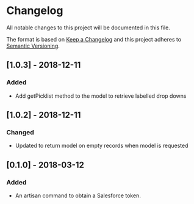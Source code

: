# Changelog
All notable changes to this project will be documented in this file.

The format is based on [Keep a Changelog](http://keepachangelog.com/en/1.0.0/)
and this project adheres to [Semantic Versioning](http://semver.org/spec/v2.0.0.html).

## [1.0.3] - 2018-12-11

### Added
- Add getPicklist method to the model to retrieve labelled drop downs

## [1.0.2] - 2018-12-11 

### Changed
- Updated to return model on empty records when model is requested

## [0.1.0] - 2018-03-12

### Added
- An artisan command to obtain a Salesforce token.  